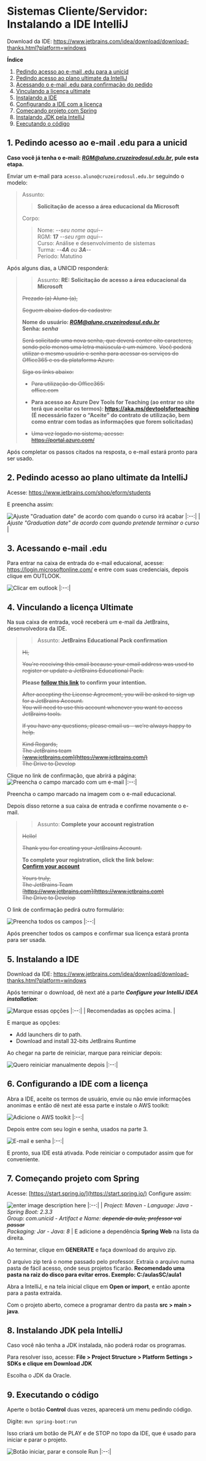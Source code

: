 

# Sistemas Cliente/Servidor: Instalando a IDE IntelliJ
Download da IDE: https://www.jetbrains.com/idea/download/download-thanks.html?platform=windows

**Índice**
 1. [Pedindo acesso ao e-mail .edu para a unicid](#1-pedindo-acesso-ao-e-mail-edu-para-a-unicid)
 2. [Pedindo acesso ao plano ultimate da IntelliJ](#2-pedindo-acesso-ao-plano-ultimate-da-intellij)
 3. [Acessando o e-mail .edu para confirmação do pedido](#3-acessando-e-mail-edu)
 4. [Vinculando a licença ultimate](#4-vinculando-a-licença-ultimate)
 5. [Instalando a IDE](#5-instalando-a-ide)
 6. [Configurando a IDE com a licença](#6-configurando-a-ide-com-a-licença)
 7. [Começando projeto com Spring](#7-começando-projeto-com-spring)
 8. [Instalando JDK pela IntelliJ](#8-instalando-jdk-pela-intellij)
 9. [Executando o código](#9-executando-o-c%C3%B3digo-pela-primeira-vez)

## 1. Pedindo acesso ao e-mail .edu para a unicid
**Caso você já tenha o e-mail: *RGM@aluno.cruzeirodosul.edu.br*, pule esta etapa.** 

Enviar um e-mail para `acesso.aluno@cruzeirodosul.edu.br` seguindo o modelo:
>Assunto: 
>>**Solicitação de acesso a área educacional da Microsoft**
>
>Corpo:
>
>>Nome: *--seu nome aqui--* <br/>
>>RGM: **17** *--seu rgm aqui--* <br/>
>>Curso: Análise e desenvolvimento de sistemas <br/>
>>Turma: *--**4A** ou **3A**--* <br/>
>> Periodo: Matutino <br/>

Após alguns dias, a UNICID responderá:
>>Assunto: **RE: Solicitação de acesso a área educacional da Microsoft**
>
>~~Prezado (a) Aluno (a),~~
>
>~~Seguem abaixo dados do cadastro:~~
>
>**Nome do usuário: *RGM@aluno.cruzeirodosul.edu.br*** <br/>
>**Senha: *senha***
>
>~~Será solicitado uma nova senha, que deverá conter oito caracteres, sendo pelo menos uma letra maiúscula e um número~~. 
>~~Você poderá utilizar o mesmo usuário e senha para acessar os serviços do Office365 e os da plataforma Azure.~~ 
>
>~~Siga os links abaixo:~~
>
>- ~~Para utilização do Office365:~~ <br/>
>~~office.com~~ 
> 
>- **Para acesso ao Azure Dev Tools for Teaching (ao entrar no site terá que aceitar os termos):
> https://aka.ms/devtoolsforteaching <br/>
> (É necessário fazer o “Aceite” do contrato de utilização, bem como entrar com todas as informações que forem solicitadas)**  
>
>- ~~Uma vez logado no sistema, acesse:~~ <br/>
>~~https://portal.azure.com/~~

Após completar os passos citados na resposta, o e-mail estará pronto para ser usado.

## 2. Pedindo acesso ao plano ultimate da IntelliJ
Acesse: https://www.jetbrains.com/shop/eform/students

E preencha assim: 

![Ajuste "Graduation date" de acordo com quando o curso irá acabar](https://raw.githubusercontent.com/robnunes0727/Sistemas-Cliente-Servidor/tutorial/img-form.png)
|:--:| 
| *Ajuste "Graduation date" de acordo com quando pretende terminar o curso* |

## 3. Acessando e-mail .edu
Para entrar na caixa de entrada do e-mail educaional, acesse: https://login.microsoftonline.com/ e entre com suas credenciais, depois clique em OUTLOOK.

![Clicar em outlook](https://raw.githubusercontent.com/robnunes0727/Sistemas-Cliente-Servidor/tutorial/img-outlook.png)
|:--:|

## 4. Vinculando a licença Ultimate
Na sua caixa de entrada, você receberá um e-mail da JetBrains, desenvolvedora da IDE.
>>Assunto: **JetBrains Educational Pack confirmation**
> 
> ~~Hi,~~
>
>~~You're receiving this email because your email address was used to register or update a JetBrains Educational Pack.~~
>
>**Please [follow this link](https://www.jetbrains.com/)  to confirm your intention.**
>
>~~After accepting the License Agreement, you will be asked to sign up for a JetBrains Account.  
You will need to use this account whenever you want to access JetBrains tools.~~
>
>~~If you have any questions, please email us – we’re always happy to help.~~
>
>~~Kind Regards,  
>The JetBrains team  
>[www.jetbrains.com](https://www.jetbrains.com/)  
>The Drive to Develop~~

Clique no link de confirmação, que abrirá a página:
![Preencha o campo marcado com um e-mail](https://raw.githubusercontent.com/robnunes0727/Sistemas-Cliente-Servidor/tutorial/img-jetcongrats.png)
|:--:|

Preencha o campo marcado na imagem com o e-mail educacional. 

Depois disso retorne a sua caixa de entrada e confirme novamente o e-mail.
>>Assunto: **Complete your account registration**
>
>~~Hello!~~
>
>~~Thank you for creating your JetBrains Account.~~
>
>**To complete your registration, click the link below:  
>[Confirm your account](https://account.jetbrains.com/)**
>
>~~Yours truly,  
>The JetBrains Team  
>[https://www.jetbrains.com](https://www.jetbrains.com)  
>The Drive to Develop~~ 

O link de confirmação pedirá outro formulário:

![Preencha todos os campos](https://raw.githubusercontent.com/robnunes0727/Sistemas-Cliente-Servidor/tutorial/img-jetacc.png)
|:--:|

Após preencher todos os campos e confirmar sua licença estará pronta para ser usada.

## 5. Instalando a IDE
Download da IDE: https://www.jetbrains.com/idea/download/download-thanks.html?platform=windows

Após terminar o download, dê next até a parte ***Configure your IntelliJ IDEA installation***:

![Marque essas opções](https://raw.githubusercontent.com/robnunes0727/Sistemas-Cliente-Servidor/tutorial/img-install1.png)
|:--:|
| Recomendadas as opções acima. |

E marque as opções:
- Add launchers dir to path.
- Download and install 32-bits JetBrains Runtime

Ao chegar na parte de reiniciar, marque para reiniciar depois:

![Quero reiniciar manualmente depois](https://raw.githubusercontent.com/robnunes0727/Sistemas-Cliente-Servidor/tutorial/img-install2.png)
|:--:|

## 6. Configurando a IDE com a licença
Abra a IDE, aceite os termos de usuário, envie ou não envie informações anonimas e então dê next até essa parte e instale o AWS toolkit:

![Adicione o AWS toolkit](https://raw.githubusercontent.com/robnunes0727/Sistemas-Cliente-Servidor/tutorial/img-config1.png)
|:--:|

Depois entre com seu login e senha, usados na parte 3.

![E-mail e senha](https://raw.githubusercontent.com/robnunes0727/Sistemas-Cliente-Servidor/tutorial/img-config2.png)
|:--:|

E pronto, sua IDE está ativada. Pode reiniciar o computador assim que for conveniente.

## 7. Começando projeto com Spring
Acesse: [https://start.spring.io/](https://start.spring.io/)
Configure assim:

![enter image description here](https://raw.githubusercontent.com/robnunes0727/Sistemas-Cliente-Servidor/tutorial/img-spring1.png)
|:--:|
| *Project: Maven - Language: Java - Spring Boot: 2.3.3* <br /> *Group: com.unicid - Artifact e Name: ~~depende da aula, professor vai passar~~* <br /> *Packaging: Jar - Java: 8*  |
E adicione a dependência **Spring Web** na lista da direita.

Ao terminar, clique em **GENERATE** e faça download do arquivo zip.

O arquivo zip terá o nome passado pelo professor. Extraia o arquivo numa pasta de fácil acesso, onde seus projetos ficarão. **Recomendado uma pasta na raiz do disco para evitar erros. Exemplo: C:/aulasSC/aula1**

Abra a IntelliJ, e na tela inicial clique em **Open or import**, e então aponte para a pasta extraída.

Com o projeto aberto, comece a programar dentro da pasta **src > main > java**. 

## 8. Instalando JDK pela IntelliJ 
Caso você não tenha a JDK instalada, não poderá rodar os programas. 

Para resolver isso, acesse: **File > Project Structure > Platform Settings > SDKs e clique em Download JDK** 

Escolha o JDK da Oracle.

## 9. Executando o código
Aperte o botão **Control** duas vezes, aparecerá um menu pedindo código. 

Digite: `mvn spring-boot:run` 

Isso criará um botão de PLAY e de STOP no topo da IDE, que é usado para iniciar e parar o projeto. 

![Botão iniciar, parar e console Run](https://raw.githubusercontent.com/robnunes0727/Sistemas-Cliente-Servidor/tutorial/img-spring5.png)
|:--:|
